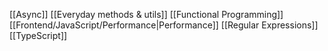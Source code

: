 [[Async]]
[[Everyday methods & utils]]
[[Functional Programming]]
[[Frontend/JavaScript/Performance|Performance]]
[[Regular Expressions]]
[[TypeScript]]
